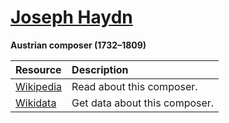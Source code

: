 # [Joseph Haydn][composer]

__Austrian composer (1732–1809)__

[composer]: https://musescore.com/openscore-string-quartets/sets?order=title&text=Haydn,+Joseph

Resource | Description
:---|:---
[Wikipedia] | Read about this composer.
[Wikidata] | Get data about this composer.

[Wikipedia]: https://en.wikipedia.org/wiki/Joseph_Haydn
[Wikidata]: https://www.wikidata.org/wiki/Q7349
